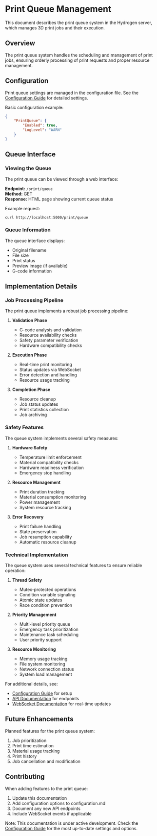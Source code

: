 # Print Queue Management

This document describes the print queue system in the Hydrogen server, which manages 3D print jobs and their execution.

## Overview

The print queue system handles the scheduling and management of print jobs, ensuring orderly processing of print requests and proper resource management.

## Configuration

Print queue settings are managed in the configuration file. See the [Configuration Guide](../reference/configuration.md#print-job-management-printqueue) for detailed settings.

Basic configuration example:
```json
{
    "PrintQueue": {
        "Enabled": true,
        "LogLevel": "WARN"
    }
}
```

## Queue Interface

### Viewing the Queue

The print queue can be viewed through a web interface:

**Endpoint:** `/print/queue`  
**Method:** GET  
**Response:** HTML page showing current queue status

Example request:
```bash
curl http://localhost:5000/print/queue
```

### Queue Information

The queue interface displays:
- Original filename
- File size
- Print status
- Preview image (if available)
- G-code information

## Implementation Details

### Job Processing Pipeline

The print queue implements a robust job processing pipeline:

1. **Validation Phase**
   - G-code analysis and validation
   - Resource availability checks
   - Safety parameter verification
   - Hardware compatibility checks

2. **Execution Phase**
   - Real-time print monitoring
   - Status updates via WebSocket
   - Error detection and handling
   - Resource usage tracking

3. **Completion Phase**
   - Resource cleanup
   - Job status updates
   - Print statistics collection
   - Job archiving

### Safety Features

The queue system implements several safety measures:

1. **Hardware Safety**
   - Temperature limit enforcement
   - Material compatibility checks
   - Hardware readiness verification
   - Emergency stop handling

2. **Resource Management**
   - Print duration tracking
   - Material consumption monitoring
   - Power management
   - System resource tracking

3. **Error Recovery**
   - Print failure handling
   - State preservation
   - Job resumption capability
   - Automatic resource cleanup

### Technical Implementation

The queue system uses several technical features to ensure reliable operation:

1. **Thread Safety**
   - Mutex-protected operations
   - Condition variable signaling
   - Atomic state updates
   - Race condition prevention

2. **Priority Management**
   - Multi-level priority queue
   - Emergency task prioritization
   - Maintenance task scheduling
   - User priority support

3. **Resource Monitoring**
   - Memory usage tracking
   - File system monitoring
   - Network connection status
   - System load management

For additional details, see:
- [Configuration Guide](../reference/configuration.md) for setup
- [API Documentation](../reference/api.md) for endpoints
- [WebSocket Documentation](../reference/web_socket.md) for real-time updates

## Future Enhancements

Planned features for the print queue system:
1. Job prioritization
2. Print time estimation
3. Material usage tracking
4. Print history
5. Job cancellation and modification

## Contributing

When adding features to the print queue:
1. Update this documentation
2. Add configuration options to configuration.md
3. Document any new API endpoints
4. Include WebSocket events if applicable

Note: This documentation is under active development. Check the [Configuration Guide](../reference/configuration.md#print-job-management-printqueue) for the most up-to-date settings and options.